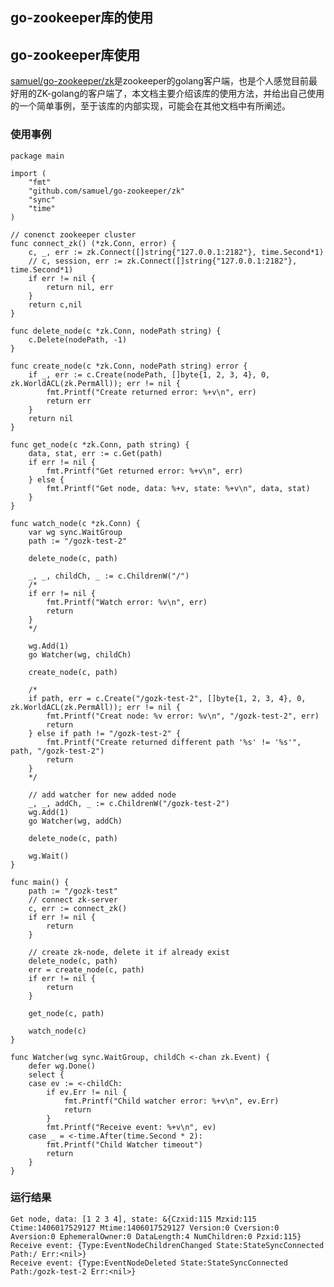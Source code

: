 go-zookeeper库的使用
---
## go-zookeeper库使用
[samuel/go-zookeeper/zk]是zookeeper的golang客户端，也是个人感觉目前最好用的ZK-golang的客户端了，本文档主要介绍该库的使用方法，并给出自己使用的一个简单事例，至于该库的内部实现，可能会在其他文档中有所阐述。


### 使用事例
    package main

    import (
        "fmt"
        "github.com/samuel/go-zookeeper/zk"
        "sync"
        "time"
    )

    // conenct zookeeper cluster
    func connect_zk() (*zk.Conn, error) {
        c, _, err := zk.Connect([]string{"127.0.0.1:2182"}, time.Second*1)
        // c, session, err := zk.Connect([]string{"127.0.0.1:2182"}, time.Second*1)
        if err != nil {
            return nil, err
        }
        return c,nil
    }

    func delete_node(c *zk.Conn, nodePath string) {
        c.Delete(nodePath, -1)
    }

    func create_node(c *zk.Conn, nodePath string) error {
        if _, err := c.Create(nodePath, []byte{1, 2, 3, 4}, 0, zk.WorldACL(zk.PermAll)); err != nil {
            fmt.Printf("Create returned error: %+v\n", err)
            return err
        }
        return nil
    }

    func get_node(c *zk.Conn, path string) {
        data, stat, err := c.Get(path)
        if err != nil {
            fmt.Printf("Get returned error: %+v\n", err)
        } else {
            fmt.Printf("Get node, data: %+v, state: %+v\n", data, stat)
        }
    }

    func watch_node(c *zk.Conn) {
        var wg sync.WaitGroup
        path := "/gozk-test-2"

        delete_node(c, path)

        _, _, childCh, _ := c.ChildrenW("/")
        /*
        if err != nil {
            fmt.Printf("Watch error: %v\n", err)
            return
        }
        */

        wg.Add(1)
        go Watcher(wg, childCh)

        create_node(c, path)

        /*
        if path, err = c.Create("/gozk-test-2", []byte{1, 2, 3, 4}, 0, zk.WorldACL(zk.PermAll)); err != nil {
            fmt.Printf("Creat node: %v error: %v\n", "/gozk-test-2", err)
            return
        } else if path != "/gozk-test-2" {
            fmt.Printf("Create returned different path '%s' != '%s'", path, "/gozk-test-2")
            return
        }
        */

        // add watcher for new added node
        _, _, addCh, _ := c.ChildrenW("/gozk-test-2")
        wg.Add(1)
        go Watcher(wg, addCh)

        delete_node(c, path)

        wg.Wait()
    }

    func main() {
        path := "/gozk-test"
        // connect zk-server
        c, err := connect_zk()
        if err != nil {
            return
        }

        // create zk-node, delete it if already exist
        delete_node(c, path)
        err = create_node(c, path)
        if err != nil {
            return
        }

        get_node(c, path)

        watch_node(c)
    }

    func Watcher(wg sync.WaitGroup, childCh <-chan zk.Event) {
        defer wg.Done()
        select {
        case ev := <-childCh:
            if ev.Err != nil {
                fmt.Printf("Child watcher error: %+v\n", ev.Err)
                return
            }
            fmt.Printf("Receive event: %+v\n", ev)
        case _ = <-time.After(time.Second * 2):
            fmt.Printf("Child Watcher timeout")
            return
        }
    }

### 运行结果

    Get node, data: [1 2 3 4], state: &{Czxid:115 Mzxid:115 Ctime:1406017529127 Mtime:1406017529127 Version:0 Cversion:0 Aversion:0 EphemeralOwner:0 DataLength:4 NumChildren:0 Pzxid:115}
    Receive event: {Type:EventNodeChildrenChanged State:StateSyncConnected Path:/ Err:<nil>}
    Receive event: {Type:EventNodeDeleted State:StateSyncConnected Path:/gozk-test-2 Err:<nil>}

[samuel/go-zookeeper/zk]:https://github.com/samuel/go-zookeeper.git
